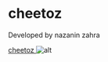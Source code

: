 
# cheetoz
Developed by nazanin zahra

<a href="https://github.com/nazanin1404/cheetoz/edit/main/README.md"> cheetoz </a>
![alt](https://github.com/user-attachments/assets/994893e4-0c52-4a0d-8959-ce78dd2eeac0)

